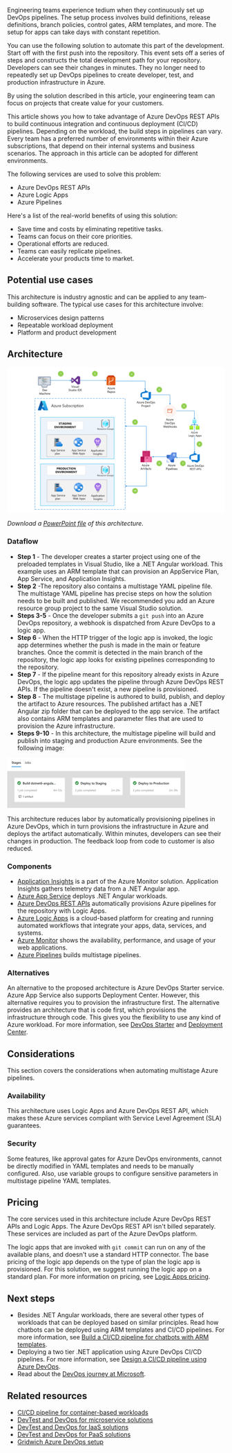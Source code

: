Engineering teams experience tedium when they continuously set up DevOps pipelines. The setup process involves build definitions, release definitions, branch policies, control gates, ARM templates, and more. The setup for apps can take days with constant repetition.

You can use the following solution to automate this part of the development. Start off with the first push into the repository. This event sets off a series of steps and constructs the total development path for your repository. Developers can see their changes in minutes. They no longer need to repeatedly set up DevOps pipelines to create developer, test, and production infrastructure in Azure.

By using the solution described in this article, your engineering team can focus on projects that create value for your customers.

This article shows you how to take advantage of Azure DevOps REST APIs to build continuous integration and continuous deployment (CI/CD) pipelines. Depending on the workload, the build steps in pipelines can vary. Every team has a preferred number of environments within their Azure subscriptions, that depend on their internal systems and business scenarios. The approach in this article can be adopted for different environments.

The following services are used to solve this problem:

- Azure DevOps REST APIs
- Azure Logic Apps
- Azure Pipelines

Here's a list of the real-world benefits of using this solution:

- Save time and costs by eliminating repetitive tasks.
- Teams can focus on their core priorities.
- Operational efforts are reduced.
- Teams can easily replicate pipelines.
- Accelerate your products time to market.

## Potential use cases

This architecture is industry agnostic and can be applied to any team-building software. The typical use cases for this architecture involve:

- Microservices design patterns
- Repeatable workload deployment
- Platform and product development

## Architecture

![Architecture diagram for automating DevOps pipeline](./media/automate-azure-pipelines.png)

*Download a [PowerPoint file](https://arch-center.azureedge.net/automate-azure-pipelines.pptx) of this architecture.*

### Dataflow

- **Step 1** - The developer creates a starter project using one of the preloaded templates in Visual Studio, like a .NET Angular workload. This example uses an ARM template that can provision an AppService Plan, App Service, and Application Insights.
- **Step 2** -The repository also contains a multistage YAML pipeline file. The multistage YAML pipeline has precise steps on how the solution needs to be built and published. We recommended you add an Azure resource group project to the same Visual Studio solution.
- **Steps 3-5** - Once the developer submits a `git push` into an Azure DevOps repository, a webhook is dispatched from Azure DevOps to a logic app.
- **Step 6** - When the HTTP trigger of the logic app is invoked, the logic app determines whether the push is made in the main or feature branches. Once the commit is detected in the main branch of the repository, the logic app looks for existing pipelines corresponding to the repository.
- **Step 7** - If the pipeline meant for this repository already exists in Azure DevOps, the logic app updates the pipeline through Azure DevOps REST APIs. If the pipeline doesn't exist, a new pipeline is provisioned.
- **Step 8** - The multistage pipeline is authored to build, publish, and deploy the artifact to Azure resources. The published artifact has a .NET Angular zip folder that can be deployed to the app service. The artifact also contains ARM templates and parameter files that are used to provision the Azure infrastructure.
- **Steps 9-10** - In this architecture, the multistage pipeline will build and publish into staging and production Azure environments. See the following image:

![Staging environment](./media/staging-environment-automate-pipelines.png)

This architecture reduces labor by automatically provisioning pipelines in Azure DevOps, which in turn provisions the infrastructure in Azure and deploys the artifact automatically. Within minutes, developers can see their changes in production. The feedback loop from code to customer is also reduced.

### Components

- [Application Insights](/azure/azure-monitor/app/app-insights-overview) is a part of the Azure Monitor solution. Application Insights gathers telemetry data from a .NET Angular app.
- [Azure App Service](https://azure.microsoft.com/services/app-service) deploys .NET Angular workloads.
- [Azure DevOps REST APIs](/rest/api/azure/devops) automatically provisions Azure pipelines for the repository with Logic Apps.
- [Azure Logic Apps](https://azure.microsoft.com/services/logic-apps) is a cloud-based platform for creating and running automated workflows that integrate your apps, data, services, and systems.
- [Azure Monitor](https://azure.microsoft.com/services/monitor) shows the availability, performance, and usage of your web applications.
- [Azure Pipelines](https://azure.microsoft.com/en-us/services/devops/pipelines/) builds multistage pipelines.

### Alternatives

An alternative to the proposed architecture is Azure DevOps Starter service. Azure App Service also supports Deployment Center. However, this alternative requires you to provision the infrastructure first. The alternative provides an architecture that is code first, which provisions the infrastructure through code. This gives you the flexibility to use any kind of Azure workload.  For more information, see [DevOps Starter](/azure/devops-project/overview) and [Deployment Center](/azure/app-service/deploy-continuous-deployment).

## Considerations

This section covers the considerations when automating multistage Azure pipelines.

### Availability

This architecture uses Logic Apps and Azure DevOps REST API, which makes these Azure services compliant with Service Level Agreement (SLA) guarantees.

### Security

Some features, like approval gates for Azure DevOps environments, cannot be directly modified in YAML templates and needs to be manually configured. Also, use variable groups to configure sensitive parameters in multistage pipeline YAML templates.

## Pricing

The core services used in this architecture include Azure DevOps REST APIs and Logic Apps. The Azure DevOps REST API isn't billed separately. These services are included as part of the Azure DevOps platform.

The logic apps that are invoked with `git commit` can run on any of the available plans, and doesn't use a standard HTTP connector. The base pricing of the logic app depends on the type of plan the logic app is provisioned. For this solution, we suggest running the logic app on a standard plan.  For more information on pricing, see [Logic Apps pricing](https://azure.microsoft.com/pricing/details/logic-apps/).

## Next steps

- Besides .NET Angular workloads, there are several other types of workloads that can be deployed based on similar principles. Read how chatbots can be deployed using ARM templates and CI/CD pipelines. For more information, see [Build a CI/CD pipeline for chatbots with ARM templates](../apps/devops-cicd-chatbot.yml).
- Deploying a two tier .NET application using Azure DevOps CI/CD pipelines. For more information, see [Design a CI/CD pipeline using Azure DevOps](../apps/devops-dotnet-webapp.yml).
- Read about the [DevOps journey at Microsoft](https://azure.microsoft.com/solutions/devops/devops-at-microsoft/).

## Related resources

- [CI/CD pipeline for container-based workloads](../apps/devops-with-aks.yml)
- [DevTest and DevOps for microservice solutions](../../solution-ideas/articles/dev-test-microservice.yml)
- [DevTest and DevOps for IaaS solutions](../../solution-ideas/articles/dev-test-iaas.yml)
- [DevTest and DevOps for PaaS solutions](../../solution-ideas/articles/dev-test-paas.yml)
- [Gridwich Azure DevOps setup](../../reference-architectures/media-services/set-up-azure-devops.yml)
